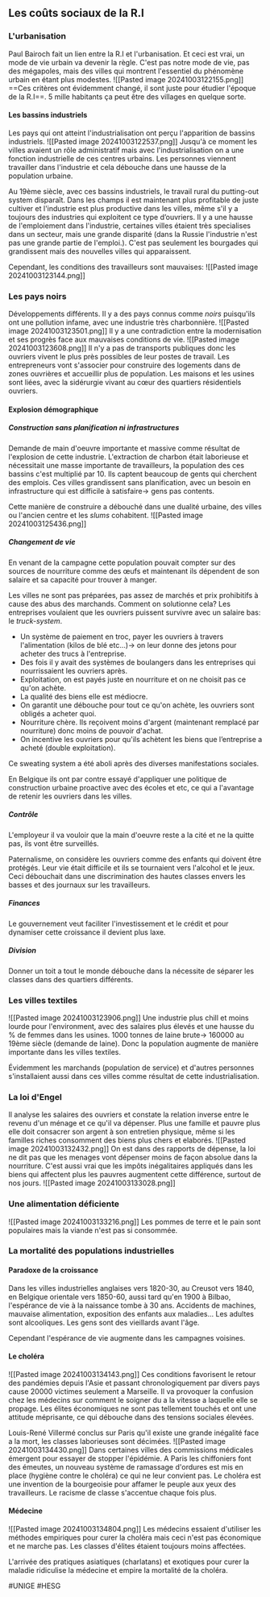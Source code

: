 ## Les coûts sociaux de la R.I
### L'urbanisation
Paul Bairoch fait un lien entre la R.I et l'urbanisation. Et ceci est vrai, un mode de vie urbain va devenir la règle. C'est pas notre mode de vie, pas des mégapoles, mais des villes qui montrent l'essentiel du phénomène urbain en étant plus modestes.
![[Pasted image 20241003122155.png]]
==Ces critères ont évidemment changé, il sont juste pour étudier l'époque de la R.I==. 5 mille habitants ça peut être des villages en quelque sorte.
#### Les bassins industriels
Les pays qui ont atteint l'industrialisation ont perçu l'apparition de bassins industriels.
![[Pasted image 20241003122537.png]]
Jusqu'à ce moment les villes avaient un rôle administratif mais avec l'industrialisation on a une fonction industrielle de ces centres urbains. Les personnes viennent travailler dans l'industrie et cela débouche dans une hausse de la population urbaine.

Au 19ème siècle, avec ces bassins industriels, le travail rural du putting-out system disparaît. Dans les champs il est maintenant plus profitable de juste cultiver et l'industrie est plus productive dans les villes, même s'il y a toujours des industries qui exploitent ce type d’ouvriers. Il y a une hausse de l'emploiement dans l'industrie, certaines villes étaient très specialises dans un secteur, mais une grande disparité (dans la Russie l'industrie n'est pas une grande partie de l'emploi.). C'est pas seulement les bourgades qui grandissent mais des nouvelles villes qui apparaissent.

Cependant, les conditions des travailleurs sont mauvaises:
![[Pasted image 20241003123144.png]]
### Les pays noirs
Développements différents. Il y a des pays connus comme *noirs* puisqu'ils ont une pollution infame, avec une industrie très charbonnière.
![[Pasted image 20241003123501.png]]
Il y a une contradiction entre la modernisation et ses progrès face aux mauvaises conditions de vie.
![[Pasted image 20241003123608.png]]
Il n'y a pas de transports publiques donc les ouvriers vivent le plus près possibles de leur postes de travail. Les entrepreneurs vont s'associer pour construire des logements dans de zones ouvrières et accueillir plus de population. Les maisons et les usines sont liées, avec la sidérurgie vivant au cœur des quartiers résidentiels ouvriers.
#### Explosion démographique
##### Construction sans planification ni infrastructures
Demande de main d'oeuvre importante et massive comme résultat de l'explosion de cette industrie. L'extraction de charbon était laborieuse et nécessitait une masse importante de travailleurs, la population des ces bassins c'est multiplié par 10. Ils captent beaucoup de gents qui cherchent des emplois. Ces villes grandissent sans planification, avec un besoin en infrastructure qui est difficile à satisfaire-> gens pas contents.

Cette manière de construire a débouché dans une dualité urbaine, des villes ou l'ancien centre et les *slums* cohabitent.
![[Pasted image 20241003125436.png]]
##### Changement de vie
En venant de la campagne cette population pouvait compter sur des sources de nourriture comme des œufs et maintenant ils dépendent de son salaire et sa capacité pour trouver à manger.

Les villes ne sont pas préparées, pas assez de marchés et prix prohibitifs à cause des abus des marchands. Comment on solutionne cela? Les entreprises voulaient que les ouvriers puissent survivre avec un salaire bas: le *truck-system*.
- Un système de paiement en troc, payer les ouvriers à travers l'alimentation (kilos de blé etc...)-> on leur donne des jetons pour acheter des trucs à l'entreprise.
- Des fois il y avait des systèmes de boulangers dans les entreprises qui nourrissaient les ouvriers après.
- Exploitation, on est payés juste en nourriture et on ne choisit pas ce qu'on achète.
- La qualité des biens elle est médiocre.
- On garantit une débouche pour tout ce qu'on achète, les ouvriers sont obligés a acheter quoi.
- Nourriture chère. Ils reçoivent moins d'argent (maintenant remplacé par nourriture) donc moins de pouvoir d'achat.
- On incentive les ouvriers pour qu'ils achètent les biens que l’entreprise a acheté (double exploitation).

Ce sweating system a été aboli après des diverses manifestations sociales.

En Belgique ils ont par contre essayé d'appliquer une politique de construction urbaine proactive avec des écoles et etc, ce qui a l'avantage de retenir les ouvriers dans les villes.
##### Contrôle
L'employeur il va vouloir que la main d'oeuvre reste a la cité et ne la quitte pas, ils vont être surveillés.

Paternalisme, on considère les ouvriers comme des enfants qui doivent être protégés. Leur vie était difficile et ils se tournaient vers l'alcohol et le jeux. Ceci débouchait dans une discrimination des hautes classes envers les basses et des journaux sur les travailleurs.
##### Finances
Le gouvernement veut faciliter l'investissement et le crédit et pour dynamiser cette croissance il devient plus laxe.
##### Division
Donner un toit a tout le monde débouche dans la nécessite de séparer les classes dans des quartiers différents.
### Les villes textiles
![[Pasted image 20241003123906.png]]
Une industrie plus chill et moins lourde pour l'environment, avec des salaires plus élevés et une hausse du % de femmes dans les usines. 1000 tonnes de laine brute-> 160000 au 19ème siècle (demande de laine). Donc la population augmente de manière importante dans les villes textiles.

Évidemment les marchands (population de service) et d'autres personnes s'installaient aussi dans ces villes comme résultat de cette industrialisation.
### La loi d'Engel
Il analyse les salaires des ouvriers et constate la relation inverse entre le revenu d'un ménage et ce qu'il va dépenser. Plus une famille et pauvre plus elle doit consacrer son argent à son entretien physique, même si les familles riches consomment des biens plus chers et elaborés.
![[Pasted image 20241003132432.png]]
On est dans des rapports de dépense, la loi ne dit pas que les menages vont dépenser moins de façon absolue dans la nourriture. C'est aussi vrai que les impôts inégalitaires appliqués dans les biens qui affectent plus les pauvres augmentent cette différence, surtout de nos jours.
![[Pasted image 20241003133028.png]]
### Une alimentation déficiente
![[Pasted image 20241003133216.png]]
Les pommes de terre et le pain sont populaires mais la viande n'est pas si consommée.
### La mortalité des populations industrielles
#### Paradoxe de la croissance
Dans les villes industrielles anglaises vers 1820-30, au Creusot vers 1840, en Belgique orientale vers 1850-60, aussi tard qu'en 1900 à Bilbao, l'espérance de vie à la naissance tombe à 30 ans. Accidents de machines, mauvaise alimentation, exposition des enfants aux maladies... Les adultes sont alcooliques. Les gens sont des vieillards avant l'âge.

Cependant l'espérance de vie augmente dans les campagnes voisines.
#### Le choléra
![[Pasted image 20241003134143.png]]
Ces conditions favorisent le retour des pandémies depuis l'Asie et passant chronologiquement par divers pays cause 20000 victimes seulement a Marseille. Il va provoquer la confusion chez les médecins sur comment le soigner du a la vitesse a laquelle elle se propage. Les élites économiques ne sont pas tellement touchés et ont une attitude méprisante, ce qui débouche dans des tensions sociales élevées.

Louis-René Villermé conclus sur Paris qu'il existe une grande inégalité face a la mort, les classes laborieuses sont décimées.
![[Pasted image 20241003134430.png]]
Dans certaines villes des commissions médicales émergent pour essayer de stopper l'épidémie. A Paris les chiffoniers font des émeutes, un nouveau système de ramassage d'ordures est mis en place (hygiène contre le choléra) ce qui ne leur convient pas. Le choléra est une invention de la bourgeoisie pour affamer le peuple aux yeux des travailleurs. Le racisme de classe s'accentue chaque fois plus.
#### Médecine
![[Pasted image 20241003134804.png]]
Les médecins essaient d'utiliser les méthodes empiriques pour curer la choléra mais ceci n'est pas économique et ne marche pas. Les classes d'élites étaient toujours moins affectées.

L'arrivée des pratiques asiatiques (charlatans) et exotiques pour curer la maladie ridiculise la médecine et empire la mortalité de la choléra.

#UNIGE #HESG 